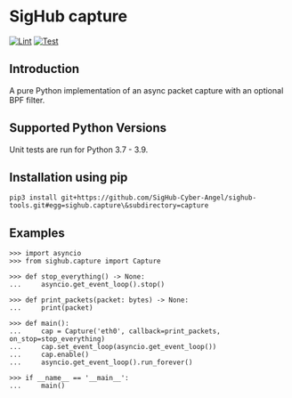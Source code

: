 # SigHub capture
[![Lint](https://github.com/SigHub-Cyber-Angel/sighub-tools/workflows/Lint%20capture/badge.svg)](https://github.com/SigHub-Cyber-Angel/sighub-tools/actions?query=workflow%3ALint%20capture)
[![Test](https://github.com/SigHub-Cyber-Angel/sighub-tools/workflows/Test%20capture/badge.svg)](https://github.com/SigHub-Cyber-Angel/dashboard-backend/actions?query=workflow%3ATest%20capture)
## Introduction
A pure Python implementation of an async packet capture with an optional BPF filter.
## Supported Python Versions
Unit tests are run for Python 3.7 - 3.9.
## Installation using pip
```
pip3 install git+https://github.com/SigHub-Cyber-Angel/sighub-tools.git#egg=sighub.capture\&subdirectory=capture
```
## Examples
```
>>> import asyncio
>>> from sighub.capture import Capture

>>> def stop_everything() -> None:
...     asyncio.get_event_loop().stop()

>>> def print_packets(packet: bytes) -> None:
...     print(packet)

>>> def main():
...     cap = Capture('eth0', callback=print_packets, on_stop=stop_everything)
...     cap.set_event_loop(asyncio.get_event_loop())
...     cap.enable()
...     asyncio.get_event_loop().run_forever()

>>> if __name__ == '__main__':
...     main()
```
